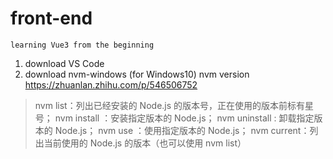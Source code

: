 # front-end
    learning Vue3 from the beginning

1. download VS Code  
2. download nvm-windows (for Windows10) nvm version   https://zhuanlan.zhihu.com/p/546506752  
> nvm list：列出已经安装的 Node.js 的版本号，正在使用的版本前标有星号；
> nvm install <version>：安装指定版本的 Node.js；
> nvm uninstall <version>: 卸载指定版本的 Node.js；
> nvm use <version>：使用指定版本的 Node.js；
> nvm current：列出当前使用的 Node.js 的版本（也可以使用 nvm list）
